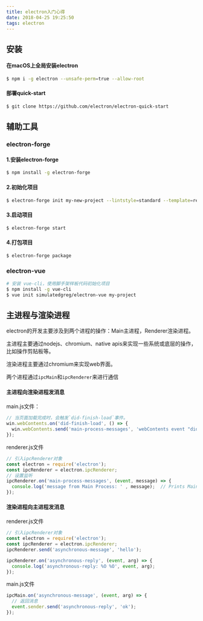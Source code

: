 ```yaml
---
title: electron入门心得
date: 2018-04-25 19:25:50
tags: electron
---
```

## 安装
#### 在macOS上全局安装electron
``` bash
$ npm i -g electron --unsafe-perm=true --allow-root
```

#### 部署quick-start
``` bash
$ git clone https://github.com/electron/electron-quick-start
```

## 辅助工具
### electron-forge
#### 1.安装electron-forge
``` bash
$ npm install -g electron-forge
```

#### 2.初始化项目
``` bash
$ electron-forge init my-new-project --lintstyle=standard --template=react
```

#### 3.启动项目
``` bash
$ electron-forge start
```

#### 4.打包项目
``` bash
$ electron-forge package
```

### electron-vue
``` bash
# 安装 vue-cli，使用脚手架样板代码初始化项目
$ npm install -g vue-cli
$ vue init simulatedgreg/electron-vue my-project
```

## 主进程与渲染进程
electron的开发主要涉及到两个进程的操作：Main主进程，Renderer渲染进程。

主进程主要通过nodejs、chromium、native apis来实现一些系统或底层的操作，比如操作剪贴板等。

渲染进程主要通过chromium来实现web界面。

两个进程通过`ipcMain`和`ipcRenderer`来进行通信

#### 主进程向渲染进程发消息
main.js文件：
``` js
// 当页面加载完成时，会触发`did-finish-load`事件。
win.webContents.on('did-finish-load', () => {
  win.webContents.send('main-process-messages', 'webContents event "did-finish-load" called');
});
```

renderer.js文件
``` js
// 引入ipcRenderer对象
const electron = require('electron');
const ipcRenderer = electron.ipcRenderer;
// 设置监听
ipcRenderer.on('main-process-messages', (event, message) => {
  console.log('message from Main Process: ' , message);  // Prints Main Process Message.
});
```

#### 渲染进程向主进程发消息
renderer.js文件
``` js
// 引入ipcRenderer对象
const electron = require('electron');
const ipcRenderer = electron.ipcRenderer;
ipcRenderer.send('asynchronous-message', 'hello');

ipcRenderer.on('asynchronous-reply', (event, arg) => {
  console.log('asynchronous-reply: %O %O', event, arg);
});
```

main.js文件
``` js
ipcMain.on('asynchronous-message', (event, arg) => {
  // 返回消息
  event.sender.send('asynchronous-reply', 'ok');
});
```
